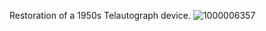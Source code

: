 Restoration of a 1950s Telautograph device. 
![1000006357](https://github.com/user-attachments/assets/9c00d7aa-2456-4686-b177-ee048bb0ccda)
